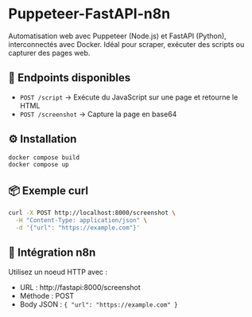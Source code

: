 # Puppeteer-FastAPI-n8n

Automatisation web avec Puppeteer (Node.js) et FastAPI (Python), interconnectés avec Docker. Idéal pour scraper, exécuter des scripts ou capturer des pages web.

## 🚀 Endpoints disponibles

- `POST /script` → Exécute du JavaScript sur une page et retourne le HTML
- `POST /screenshot` → Capture la page en base64

## ⚙️ Installation

```bash
docker compose build
docker compose up
```

## 📦 Exemple curl

```bash
curl -X POST http://localhost:8000/screenshot \
  -H "Content-Type: application/json" \
  -d '{"url": "https://example.com"}'
```

## 🧠 Intégration n8n

Utilisez un noeud HTTP avec :
- URL : http://fastapi:8000/screenshot
- Méthode : POST
- Body JSON : `{ "url": "https://example.com" }`

